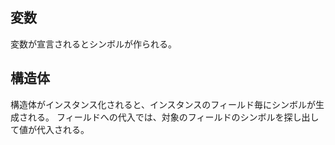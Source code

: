 ## 変数
変数が宣言されるとシンボルが作られる。

## 構造体
構造体がインスタンス化されると、インスタンスのフィールド毎にシンボルが生成される。
フィールドへの代入では、対象のフィールドのシンボルを探し出して値が代入される。
